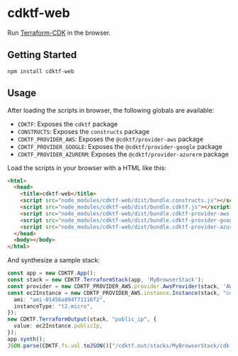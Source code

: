 # cdktf-web

Run [Terraform-CDK](https://github.com/hashicorp/terraform-cdk) in the browser.

## Getting Started

```
npm install cdktf-web
```

## Usage

After loading the scripts in browser, the following globals are available:

- `CDKTF`: Exposes the `cdktf` package
- `CONSTRUCTS`: Exposes the `constructs` package
- `CDKTF_PROVIDER_AWS`: Exposes the `@cdktf/provider-aws` package
- `CDKTF_PROVIDER_GOOGLE`: Exposes the `@cdktf/provider-google` package
- `CDKTF_PROVIDER_AZURERM`: Exposes the `@cdktf/provider-azurerm` package

Load the scripts in your browser with a HTML like this:

```html
<html>
  <head>
    <title>cdktf-web</title>
    <script src="node_modules/cdktf-web/dist/bundle.constructs.js"></script>
    <script src="node_modules/cdktf-web/dist/bundle.cdktf.js"></script>
    <script src="node_modules/cdktf-web/dist/bundle.cdktf-provider-aws.js"></script>
    <script src="node_modules/cdktf-web/dist/bundle.cdktf-provider-google.js"></script>
    <script src="node_modules/cdktf-web/dist/bundle.cdktf-provider-azurerm.js"></script>
  </head>
  <body></body>
</html>
```

And synthesize a sample stack:

```typescript
const app = new CDKTF.App();
const stack = new CDKTF.TerraformStack(app, 'MyBrowserStack');
const provider = new CDKTF_PROVIDER_AWS.provider.AwsProvider(stack, 'AWS', {region: "us-west-1"});
const ec2Instance = new CDKTF_PROVIDER_AWS.instance.Instance(stack, "compute", {
  ami: "ami-01456a894f71116f2",
  instanceType: "t2.micro",
});
new CDKTF.TerraformOutput(stack, "public_ip", {
  value: ec2Instance.publicIp,
});
app.synth();
JSON.parse(CDKTF.fs.vol.toJSON()["/cdktf.out/stacks/MyBrowserStack/cdk.tf.json"]);
```
